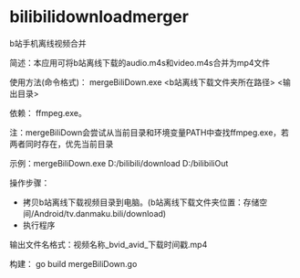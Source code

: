 # bilibilidownloadmerger
b站手机离线视频合并


简述：本应用可将b站离线下载的audio.m4s和video.m4s合并为mp4文件


使用方法(命令格式)：
mergeBiliDown.exe <b站离线下载文件夹所在路径> <输出目录>


依赖：
ffmpeg.exe。


注：mergeBiliDown会尝试从当前目录和环境变量PATH中查找ffmpeg.exe，若两者同时存在，优先当前目录


示例：mergeBiliDown.exe D:/bilibili/download D:/bilibiliOut


操作步骤：
- 拷贝b站离线下载视频目录到电脑。(b站离线下载文件夹位置：存储空间/Android/tv.danmaku.bili/download)
- 执行程序


输出文件名格式：视频名称_bvid_avid_下载时间戳.mp4


构建：
go build mergeBiliDown.go
